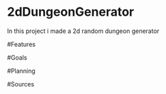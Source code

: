 # 2dDungeonGenerator
In this project i made a 2d random dungeon generator

#Features

#Goals

#Planning

#Sources
